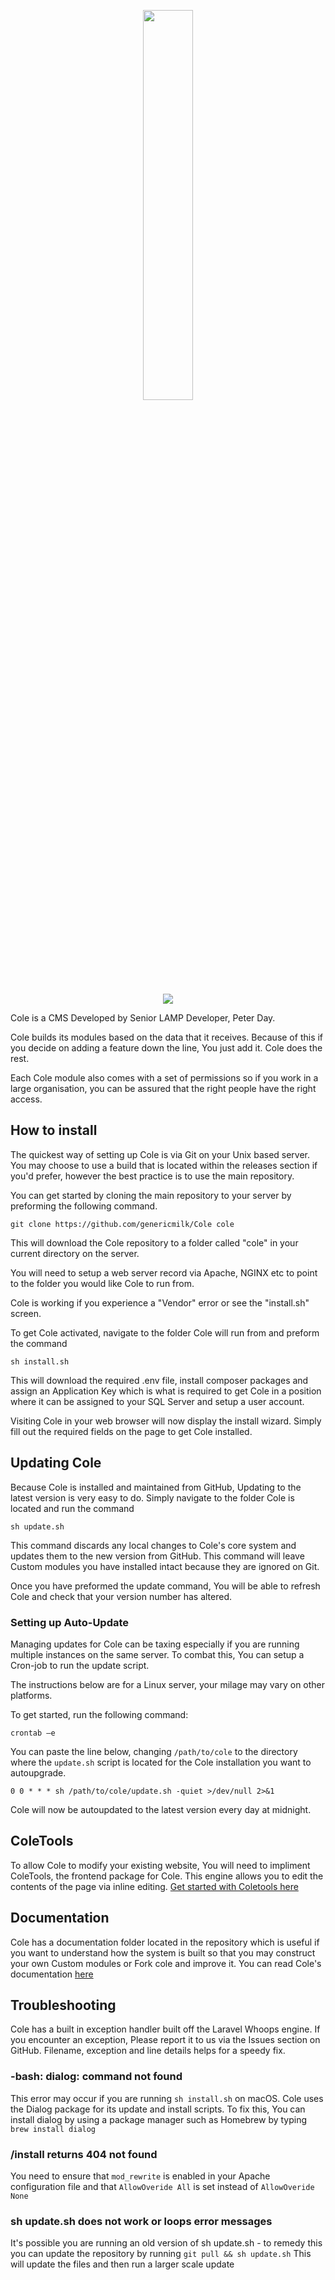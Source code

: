 <p align="center"><img src="http://poweredbycole.co.uk/Cole/Brand/coleTransparent.png" width="40%"></p>
<p align="center"><a href="https://travis-ci.org/genericmilk/Cole" target="_blank"><img src="https://travis-ci.org/genericmilk/Cole.svg?branch=master" /></a></p>

Cole is a CMS Developed by Senior LAMP Developer, Peter Day.

Cole builds its modules based on the data that it receives. Because of this if you decide on adding a feature down the line, You just add it. Cole does the rest.

Each Cole module also comes with a set of permissions so if you work in a large organisation, you can be assured that the right people have the right access.

## How to install

The quickest way of setting up Cole is via Git on your Unix based server. You may choose to use a build that is located within the releases section if you'd prefer, however the best practice is to use the main repository.

You can get started by cloning the main repository to your server by preforming the following command.

```
git clone https://github.com/genericmilk/Cole cole
```

This will download the Cole repository to a folder called "cole" in your current directory on the server.

You will need to setup a web server record via Apache, NGINX etc to point to the folder you would like Cole to run from.

Cole is working if you experience a "Vendor" error or see the "install.sh" screen.

To get Cole activated, navigate to the folder Cole will run from and preform the command

```
sh install.sh
```

This will download the required .env file, install composer packages and assign an Application Key which is what is required to get Cole in a position where it can be assigned to your SQL Server and setup a user account.

Visiting Cole in your web browser will now display the install wizard. Simply fill out the required fields on the page to get Cole installed.

## Updating Cole

Because Cole is installed and maintained from GitHub, Updating to the latest version is very easy to do. Simply navigate to the folder Cole is located and run the command
```
sh update.sh
```

This command discards any local changes to Cole's core system and updates them to the new version from GitHub. This command will leave Custom modules you have installed intact because they are ignored on Git.

Once you have preformed the update command, You will be able to refresh Cole and check that your version number has altered.

### Setting up Auto-Update

Managing updates for Cole can be taxing especially if you are running multiple instances on the same server. To combat this, You can setup a Cron-job to run the update script.

The instructions below are for a Linux server, your milage may vary on other platforms.

To get started, run the following command:

```
crontab –e
```

You can paste the line below, changing `/path/to/cole` to the directory where the `update.sh` script is located for the Cole installation you want to autoupgrade.

```
0 0 * * * sh /path/to/cole/update.sh -quiet >/dev/null 2>&1
```

Cole will now be autoupdated to the latest version every day at midnight.

## ColeTools

To allow Cole to modify your existing website, You will need to impliment ColeTools, the frontend package for Cole. This engine allows you to edit the contents of the page via inline editing. [Get started with Coletools here](https://github.com/genericmilk/coletools)

## Documentation

Cole has a documentation folder located in the repository which is useful if you want to understand how the system is built so that you may construct your own Custom modules or Fork cole and improve it. You can read  Cole's documentation [here](https://github.com/genericmilk/Cole/wiki)

## Troubleshooting

Cole has a built in exception handler built off the Laravel Whoops engine. If you encounter an exception, Please report it to us via the Issues section on GitHub. Filename, exception and line details helps for a speedy fix.

### -bash: dialog: command not found

This error may occur if you are running `sh install.sh` on macOS. Cole uses the Dialog package for its update and install scripts. To fix this, You can install dialog by using a package manager such as Homebrew by typing `brew install dialog`

### /install returns 404 not found

You need to ensure that `mod_rewrite` is enabled in your Apache configuration file and that `AllowOveride All` is set instead of `AllowOveride None`

### sh update.sh does not work or loops error messages

It's possible you are running an old version of sh update.sh - to remedy this you can update the repository by running `git pull && sh update.sh` This will update the files and then run a larger scale update